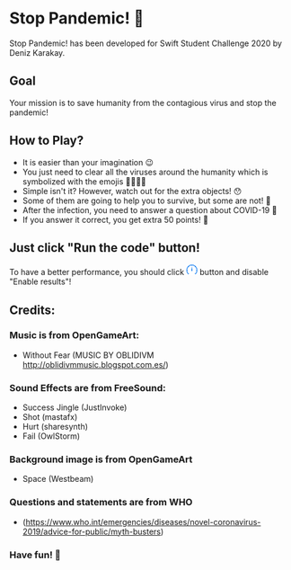 # Stop Pandemic! 🦠

Stop Pandemic! has been developed for Swift Student Challenge 2020 by Deniz Karakay.

## Goal

Your mission is to save humanity from the contagious virus and stop the pandemic! 

## How to Play?

- It is easier than your imagination 😉 
- You just need to clear all the viruses around the humanity which is symbolized with the emojis 🙅‍♂️🙅‍♀️
- Simple isn't it? However, watch out for the extra objects! 😯
- Some of them are going to help you to survive, but some are not! 🤯
- After the infection, you need to answer a question about COVID-19 🤔
- If you answer it correct, you get extra 50 points! 🥳


## Just click "Run the code" button!
To have a better performance, you should click
<img src="runoptions.png" alt="Run Options" width="20"/>
button and disable "Enable results"!


## Credits:

### Music is from OpenGameArt:
- Without Fear (MUSIC BY OBLIDIVM http://oblidivmmusic.blogspot.com.es/)

### Sound Effects are from FreeSound:
- Success Jingle (JustInvoke)
- Shot (mastafx)
- Hurt (sharesynth)
- Fail (OwlStorm)
 
### Background image is from OpenGameArt
- Space (Westbeam)

### Questions and statements are from WHO
- (https://www.who.int/emergencies/diseases/novel-coronavirus-2019/advice-for-public/myth-busters)
 

### Have fun! 🤩





